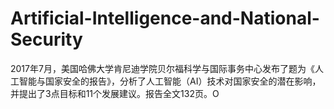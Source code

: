 # Artificial-Intelligence-and-National-Security
 2017年7月，美国哈佛大学肯尼迪学院贝尔福科学与国际事务中心发布了题为《人工智能与国家安全的报告》，分析了人工智能（AI）技术对国家安全的潜在影响，并提出了3点目标和11个发展建议。报告全文132页。O
